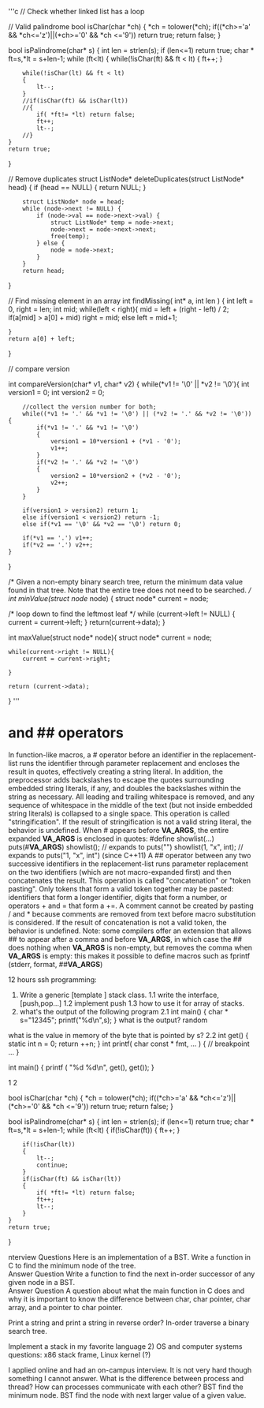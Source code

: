 


'''c
// Check whether linked list has a loop

// Valid palindrome
bool isChar(char *ch)
{
    *ch = tolower(*ch);
    if((*ch>='a' && *ch<='z')||(*ch>='0' && *ch <='9')) return true;
    return false;
}

bool isPalindrome(char* s) {
    int len = strlen(s);
    if (len<=1) return true;
    char * ft=s,*lt = s+len-1;
    while (ft<lt)
    {
        while(!isChar(ft) && ft < lt)
        {
            ft++;
        }

        while(!isChar(lt) && ft < lt)
        {
            lt--;
        }
        //if(isChar(ft) && isChar(lt))
        //{
            if( *ft!= *lt) return false;
            ft++;
            lt--;
        //}
    }
    return true;
}


// Remove duplicates
struct ListNode* deleteDuplicates(struct ListNode* head) {
        if (head == NULL) {
            return NULL;
        }

        struct ListNode* node = head;
        while (node->next != NULL) {
            if (node->val == node->next->val) {
                struct ListNode* temp = node->next;
                node->next = node->next->next;
                free(temp);
            } else {
                node = node->next;
            }
        }
        return head;
}

// Find missing element in an array
int findMissing( int* a, int len ) {
    int left = 0, right = len;
    int mid;
    while(left < right){
        mid = left + (right - left) / 2;
        if(a[mid] > a[0] + mid) right = mid;
        else left = mid+1;

    }
    return a[0] + left;
}


// compare version

int compareVersion(char* v1, char* v2) {
     while(*v1 != '\0' || *v2 != '\0'){
        int version1 = 0;
        int version2 = 0;

        //collect the version number for both;
        while((*v1 != '.' && *v1 != '\0') || (*v2 != '.' && *v2 != '\0')) {
            if(*v1 != '.' && *v1 != '\0')
            {
                version1 = 10*version1 + (*v1 - '0');
                v1++;
            }
            if(*v2 != '.' && *v2 != '\0')
            {
                version2 = 10*version2 + (*v2 - '0');
                v2++;
            }
        }

        if(version1 > version2) return 1;
        else if(version1 < version2) return -1;
        else if(*v1 == '\0' && *v2 == '\0') return 0;

        if(*v1 == '.') v1++;
        if(*v2 == '.') v2++;
    }
}


/* Given a non-empty binary search tree,
return the minimum data value found in that
tree. Note that the entire tree does not need
to be searched. */
int minValue(struct node* node) {
  struct node* current = node;

  /* loop down to find the leftmost leaf */
  while (current->left != NULL) {
    current = current->left;
  }
  return(current->data);
}


int maxValue(struct node* node){
    struct node* current = node;

    while(current->right != NULL){
        current = current->right;
        
    }

    return (current->data);
}
'''

# and ## operators
In function-like macros, a # operator before an identifier in the replacement-list runs the identifier through parameter replacement and encloses the result in quotes, effectively creating a string literal. In addition, the preprocessor adds backslashes to escape the quotes surrounding embedded string literals, if any, and doubles the backslashes within the string as necessary. All leading and trailing whitespace is removed, and any sequence of whitespace in the middle of the text (but not inside embedded string literals) is collapsed to a single space. This operation is called "stringification". If the result of stringification is not a valid string literal, the behavior is undefined.
When # appears before __VA_ARGS__, the entire expanded __VA_ARGS__ is enclosed in quotes:
#define showlist(...) puts(#__VA_ARGS__)
showlist();            // expands to puts("")
showlist(1, "x", int); // expands to puts("1, \"x\", int")
(since C++11)
A ## operator between any two successive identifiers in the replacement-list runs parameter replacement on the two identifiers (which are not macro-expanded first) and then concatenates the result. This operation is called "concatenation" or "token pasting". Only tokens that form a valid token together may be pasted: identifiers that form a longer identifier, digits that form a number, or operators + and = that form a +=. A comment cannot be created by pasting / and * because comments are removed from text before macro substitution is considered. If the result of concatenation is not a valid token, the behavior is undefined.
Note: some compilers offer an extension that allows ## to appear after a comma and before __VA_ARGS__, in which case the ## does nothing when __VA_ARGS__ is non-empty, but removes the comma when __VA_ARGS__ is empty: this makes it possible to define macros such as fprintf (stderr, format, ##__VA_ARGS__)



12 hours
ssh programming:
1. Write a generic [template ] stack class.
1.1 write the interface, [push,pop...]
1.2 implement push
1.3 how to use it for array of stacks.
2. what's the output of the following program
2.1
int main() {
char * s="12345";
printf("%d\n",s);
}
what is the output?
random

what is the value in memory of the byte that is pointed by s?
2.2
int get() {
static int n = 0;
return ++n;
}
int printf( char const * fmt, ... ) {
// breakpoint
...
}


int main() {
printf ( "%d %d\n", get(), get());
}

1 2



bool isChar(char *ch)
{
    *ch = tolower(*ch);
    if((*ch>='a' && *ch<='z')||(*ch>='0' && *ch <='9')) return true;
    return false;
}

bool isPalindrome(char* s) {
    int len = strlen(s);
    if (len<=1) return true;
    char * ft=s,*lt = s+len-1;
    while (ft<lt)
    {
        if(!isChar(ft))
        {
            ft++;
        }

        if(!isChar(lt))
        {
            lt--;
            continue;
        }
        if(isChar(ft) && isChar(lt))
        {
            if( *ft!= *lt) return false;
            ft++;
            lt--;
        }
    }
    return true;
}

nterview Questions
Here is an implementation of a BST. Write a function in C to find the minimum node of the tree.  
Answer Question
Write a function to find the next in-order successor of any given node in a BST.  
Answer Question
A question about what the main function in C does and why it is important to know the difference between char, char pointer, char array, and a pointer to char pointer.  

Print a string and print a string in reverse order?
In-order traverse a binary search tree.  

Implement a stack in my favorite language
2) OS and computer systems questions: x86 stack frame, Linux kernel (?)  

I applied online and had an on-campus interview. It is not very hard though something I cannot answer. What is the difference between process and thread? How can processes communicate with each other? BST find the minimum node. BST find the node with next larger value of a given value.
